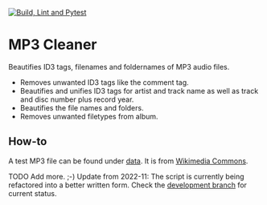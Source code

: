 [![Build, Lint and Pytest](https://github.com/bjoerm/mp3_cleaner/actions/workflows/build_lint_test.yml/badge.svg)](https://github.com/bjoerm/mp3_cleaner/actions/workflows/build_lint_test.yml)

# MP3 Cleaner
Beautifies ID3 tags, filenames and foldernames of MP3 audio files.

* Removes unwanted ID3 tags like the comment tag.
* Beautifies and unifies ID3 tags for artist and track name as well as track and disc number plus record year.
* Beautifies the file names and folders.
* Removes unwanted filetypes from album.


## How-to
A test MP3 file can be found under [data](/data/wikimedia_commons/warnsignal_train_with_some_tags.mp3). It is from [Wikimedia Commons](https://commons.wikimedia.org/wiki/File:BVG_Warnsignal_U-Bahn.mp3).

TODO Add more. ;-)
Update from 2022-11: The script is currently being refactored into a better written form. Check the [development branch](https://github.com/bjoerm/mp3_cleaner/tree/2022_refactoring_oop) for current status.
